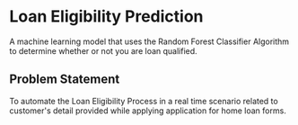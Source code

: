 
# Loan Eligibility Prediction

A machine learning model that uses the Random Forest Classifier Algorithm to determine whether or not you are loan qualified.

## Problem Statement

To automate the Loan Eligibility Process in a real time scenario related to customer's detail provided while applying application for home loan forms.
